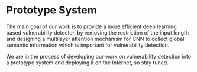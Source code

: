 # Prototype System
The main goal of our work is to provide a more efficient deep learning based vulnerability detector, by removing the restriction of the input length and designing a multilayer attention mechanism for CNN to collect global semantic information which is important for vulnerability detection.

We are in the process of developing our work on vulnerability detection into a prototype system and deploying it on the Internet, so stay tuned.
